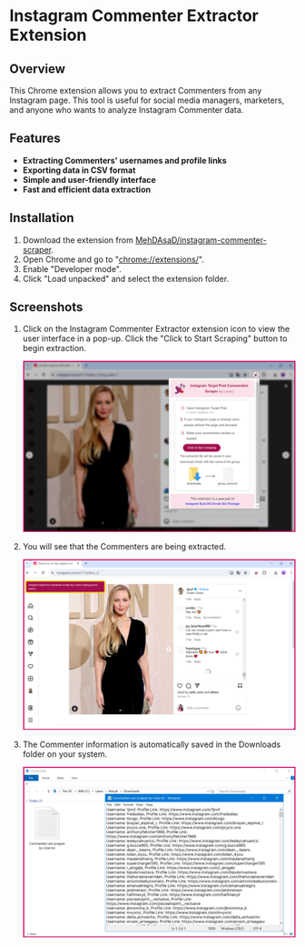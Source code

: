 # Instagram Commenter Extractor Extension


## Overview

This Chrome extension allows you to extract Commenters from any Instagram page. This tool is useful for social media managers, marketers, and anyone who wants to analyze Instagram Commenter data.


## Features
*   **Extracting Commenters' usernames and profile links**
*   **Exporting data in CSV format**
*   **Simple and user-friendly interface**
*   **Fast and efficient data extraction**


## Installation
1. Download the extension from [MehDAsaD/instagram-commenter-scraper](https://github.com/MehDAsaD/instagram-commenter-scraper/tree/main).
2. Open Chrome and go to "[chrome://extensions/](chrome://extensions/)".
3. Enable "Developer mode".
4. Click "Load unpacked" and select the extension folder.


## Screenshots
1. Click on the Instagram Commenter Extractor extension icon to view the user interface in a pop-up. Click the "Click to Start Scraping" button to begin extraction.

   ![Screenshot 1](screenshot/extension-1.png)

2. You will see that the Commenters are being extracted.

   ![Screenshot 2](screenshot/extension-2.png)

3. The Commenter information is automatically saved in the Downloads folder on your system.

   ![Screenshot 3](screenshot/extension-3.png)






